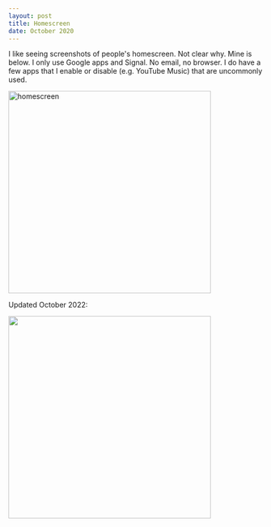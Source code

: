 ```yaml
---
layout: post
title: Homescreen
date: October 2020
---
```

I like seeing screenshots of people's homescreen. Not clear why. Mine is below. I only use Google apps and Signal. No email, no browser. I do have a few apps that I enable or disable (e.g. YouTube Music) that are uncommonly used. 

<img src="https://lh3.googleusercontent.com/pKLfAoM9bESi4hz2mwe3D3gqKJNfwVm45FsTO6DtjTuiIVi0jA4SXu4RiGPePx5V1K1NC1BxlMQXM8m3uMkCOlcBuwc90X92sExW5-gQn_-jKtpN37-7Qsg77PWOMDxUm0j4YF2IykE=w2400" alt="homescreen" width="400">

Updated October 2022:

<img src="https://user-images.githubusercontent.com/6105317/193619498-3d2a7ade-da27-4648-a69c-1aded08f0912.PNG" width="400">
